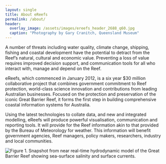 ```yaml
---
layout: single
title: About eReefs
permalink: /about/
header:
  overlay_image: /assets/images/ereefs_header_2688_q60.jpg
  caption: "Photography by Gary Cranitch, Queensland Museum"
---
```


A number of threats including water quality, climate change, shipping, fishing and coastal development have the potential to detract from the Reef’s natural, cultural and economic value. Preventing a loss of value requires improved decision support, and communication tools for all who interact with, manage and depend on the Reef.

eReefs, which commenced in January 2012, is a six year $30 million collaborative project that combines government commitment to Reef protection, world-class science innovation and contributions from leading Australian businesses. Focused on the protection and preservation of the iconic Great Barrier Reef, it forms the first step in building comprehensive coastal information systems for Australia.

Using the latest technologies to collate data, and new and integrated modelling, eReefs will produce powerful visualisation, communication and reporting tools. It will provide for the Reef information akin to that provided by the Bureau of Meteorology for weather. This information will benefit government agencies, Reef managers, policy makers, researchers, industry and local communities.

![Figure 1. Snapshot from near real-time hydrodynamic model of the Great Barrier Reef showing sea-surface salinity and surface currents.][model]

[model]: /assets/model-salinity-currents.jpg "Figure 1. Snapshot from near real-time hydrodynamic model of the Great Barrier Reef showing sea-surface salinity and surface currents."